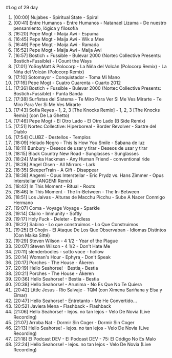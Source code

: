 #Log of 29 day

1. [00:00] Nujabes - Spiritual State - Spiral
1. [00:41] Entre Humanos - Entre Humanos - Natanael Lizama - De nuestro pensamiento, lógica y filosofía
1. [16:20] Pepe Mogt - Maija Awi - Espuma
1. [16:45] Pepe Mogt - Maija Awi - Wik a Mee
1. [16:49] Pepe Mogt - Maija Awi - Ramada
1. [16:52] Pepe Mogt - Maija Awi - Maija Awi
1. [16:57] Bostich + Fussible - Bulevar 2000 (Nortec Collective Presents: Bostich+Fussible) - I Count the Ways
1. [17:01] YoSoyMatt & Polocorp - La Niña del Volcán (Polocorp Remix) - La Niña del Volcán (Polocorp Remix)
1. [17:10] Sotomayor - Conquistador - Toma Mi Mano
1. [17:16] Pepe Mogt - Cuatro Cuarenta - Cuarto 2012
1. [17:36] Bostich + Fussible - Bulevar 2000 (Nortec Collective Presents: Bostich+Fussible) - Punta Banda
1. [17:38] Surfistas del Sistema - Te Miro Para Ver Si Me Ves Mirarte - Te Miro Para Ver Si Me Ves Mirarte
1. [17:43] Sofia Reyes - 1, 2, 3 [The Knocks Remix] - 1, 2, 3 [The Knocks Remix] (con De La Ghetto)
1. [17:46] Pepe Mogt - El Otro Lado - El Otro Lado (B Side Remix)
1. [17:51] Nortec Collective: Hiperboreal - Border Revolver - Sastre del Diablo
1. [17:54] CLUBZ - Destellos - Templos
1. [18:09] Helado Negro - This Is How You Smile - Sabana de luz
1. [18:11] Bunbury - Deseos de usar y tirar - Deseos de usar y tirar
1. [18:15] Black Country New Road - Sunglasses - Sunglasses
1. [18:24] Marika Hackman - Any Human Friend - conventional ride
1. [18:28] Angel Olsen - All Mirrors - Lark
1. [18:35] SleeperTrain - A Gift - Disappear
1. [18:38] Angemi - Opus Interstellar - Eric Prydz vs. Hans Zimmer - Opus Interstellar (ANGEMI Remix)
1. [18:42] In This Moment - Ritual - Roots
1. [18:46] In This Moment - The In-Between - The In-Between
1. [18:51] Los Jaivas - Alturas de Macchu Picchu - Sube A Nacer Conmigo Hermano
1. [19:07] Coma - Voyage Voyage - Sparkle
1. [19:14] Clairo - Immunity - Softly
1. [19:17] Holy Fuck - Deleter - Endless
1. [19:22] Sabino - Lo que construimos - Lo Que Construimos
1. [19:25] El Chojin - El Ataque De Los Que Observaban - Idiomas Distintos (Con Maika Sitté)
1. [19:29] Steven Wilson - 4 1/2 - Year of the Plague
1. [20:07] Steven Wilson - 4 1/2 - Don't Hate Me
1. [20:11] slenderbodies - sotto voce - hollow
1. [20:14] Woman's Hour - Ephyra - Don't Speak
1. [20:17] Porches - The House - Åkeren
1. [20:19] Hello Seahorse! - Bestia - Bestia
1. [20:21] Porches - The House - Åkeren
1. [20:36] Hello Seahorse! - Bestia - Bestia
1. [20:38] Hello Seahorse! - Arunima - No Es Que No Te Quiera
1. [20:42] Little Jesus - Río Salvaje - TQM (con Ximena Sariñana y Elsa y Elmar)
1. [20:47] Hello Seahorse! - Entretanto - Me He Convertido...
1. [20:52] Javiera Mena - Flashback - Flashback
1. [21:06] Hello Seahorse! - lejos. no tan lejos - Velo De Novia (Live Recording)
1. [21:07] Arroba Nat - Dormir Sin Coger - Dormir Sin Coger
1. [21:13] Hello Seahorse! - lejos. no tan lejos - Velo De Novia (Live Recording)
1. [21:18] El Podcast DEV - El Podcast DEV - 75: El Código No Es Malo
1. [22:24] Hello Seahorse! - lejos. no tan lejos - Velo De Novia (Live Recording)
